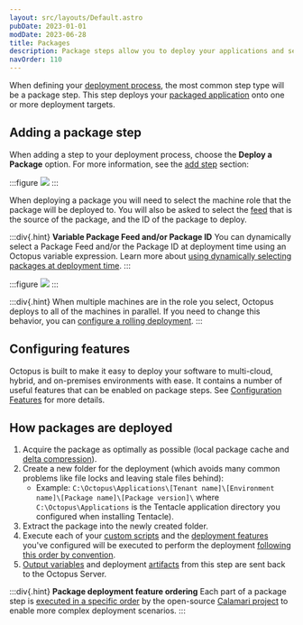 ```yaml
---
layout: src/layouts/Default.astro
pubDate: 2023-01-01
modDate: 2023-06-28
title: Packages
description: Package steps allow you to deploy your applications and services that you have packaged and configured with Octopus.
navOrder: 110
---
```


When defining your [deployment process](/docs/deployments/), the most common step type will be a package step. This step deploys your [packaged application](/docs/packaging-applications) onto one or more deployment targets.

## Adding a package step

When adding a step to your deployment process, choose the **Deploy a Package** option. For more information, see the [add step](/docs/projects/steps) section:

:::figure
![](/docs/deployments/packages/images/5865908.png)
:::

When deploying a package you will need to select the machine role that the package will be deployed to. You will also be asked to select the [feed](/docs/packaging-applications/package-repositories) that is the source of the package, and the ID of the package to deploy.

:::div{.hint}
**Variable Package Feed and/or Package ID**
You can dynamically select a Package Feed and/or the Package ID at deployment time using an Octopus variable expression. Learn more about [using dynamically selecting packages at deployment time](/docs/deployments/packages/dynamically-selecting-packages).
:::

:::figure
![](/docs/deployments/packages/images/deploy-package-step.png)
:::

:::div{.hint}
When multiple machines are in the role you select, Octopus deploys to all of the machines in parallel. If you need to change this behavior, you can [configure a rolling deployment](/docs/deployments/patterns/rolling-deployments).
:::

## Configuring features

Octopus is built to make it easy to deploy your software to multi-cloud, hybrid, and on-premises environments with ease. It contains a number of useful features that can be enabled on package steps. See [Configuration Features](/docs/projects/steps/configuration-features) for more details.

## How packages are deployed

1. Acquire the package as optimally as possible (local package cache and [delta compression](/docs/deployments/packages/delta-compression-for-package-transfers)).
1. Create a new folder for the deployment (which avoids many common problems like file locks and leaving stale files behind):
    - Example: `C:\Octopus\Applications\[Tenant name]\[Environment name]\[Package name]\[Package version]\` where `C:\Octopus\Applications` is the Tentacle application directory you configured when installing Tentacle).
1. Extract the package into the newly created folder.
1. Execute each of your [custom scripts](/docs/deployments/custom-scripts/) and the [deployment features](/docs/deployments/) you've configured will be executed to perform the deployment [following this order by convention](/docs/deployments/packages/package-deployment-feature-ordering).
1. [Output variables](/docs/projects/variables/output-variables/) and deployment [artifacts](/docs/projects/deployment-process/artifacts) from this step are sent back to the Octopus Server.

:::div{.hint}
**Package deployment feature ordering**
Each part of a package step is [executed in a specific order](/docs/deployments/packages/package-deployment-feature-ordering) by the open-source [Calamari project](https://github.com/OctopusDeploy/Calamari) to enable more complex deployment scenarios.
:::
